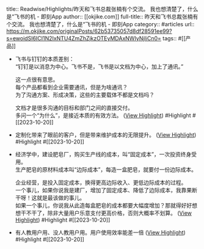 title:: Readwise/Highlights/昨天和飞书总裁张楠有个交流。 我也想清楚了，什么是“飞书的机 - 即刻App
author:: [[okjike.com]]
full-title:: 昨天和飞书总裁张楠有个交流。 我也想清楚了，什么是“飞书的机 - 即刻App
category:: #articles
url:: https://m.okjike.com/originalPosts/62b53735057d8df28591ee99?s=ewoidSI6ICI1N2IxNTU4ZmZhZjkzOTEyMDAxNWIyNjIiCn0=
tags:: #[[产品]]
- 飞书与钉钉的本质差别：  
  “钉钉是以消息为中心。飞书不是，飞书是以文档为中心，加上了通讯。”  
  
  这一点很有意思。  
  每个产品都看到企业需要通讯，但是为啥通讯？  
  为了沟通方案、形成决策，这些的主要载体不都是文档吗？  
  
  文档才是很多沟通的目标和部门之间的直接交付。  
  多问一个“为什么”，是接近本质的有效方法。 ([View Highlight](https://read.readwise.io/read/01hd5k4kebg136xvjs28zc6sf2)) #Highlight #[[2023-10-20]]
- 定制化带来了眼前的客户，但是带来维护成本的无限提升。 ([View Highlight](https://read.readwise.io/read/01hd5k528mcx645m72kqht5je3)) #Highlight #[[2023-10-20]]
- 经济学中，建设肥皂厂，购买生产线的成本，叫“固定成本”，一次投资终身受用。  
  生产肥皂的原材料成本叫“边际成本”，每造一盒肥皂，就要付一份边际成本。  
  
  企业经营，是投入固定成本，换得更高边际收入、更低边际成本的过程。  
  一个事儿，如果你说我是建厂，增加了固定成本、降低了边际成本，我靠果断干呀！这就是最该做的事儿。  
  如果一个事儿，你说我从此造每盒肥皂的成本都要大幅度增加？那就得好好想想干不干了，除非大量用户乐意支付更高价格，否则大概率不划算。 ([View Highlight](https://read.readwise.io/read/01hd5k61qen4b3zwr3eks8vqrx)) #Highlight #[[2023-10-20]]
- 有人教用户用、没人教用户用。用户使用效率能差一倍 ([View Highlight](https://read.readwise.io/read/01hd5k6ynggemvdfq7kcv9vxr6)) #Highlight #[[2023-10-20]]